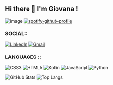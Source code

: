 ## Hi there 👋 I'm Giovana !

![image](https://giffiles.alphacoders.com/297/2970.gif) [![spotify-github-profile](https://spotify-github-profile.kittinanx.com/api/view?uid=bp4a55facwn9lgfdxtcx71ahe&cover_image=true&theme=novatorem&show_offline=false&background_color=ededed&interchange=true&bar_color=deb5d1&bar_color_cover=false)](https://github.com/kittinan/spotify-github-profile)

### SOCIAL::
[![LinkedIn](https://img.shields.io/badge/LinkedIn-0077B5?style=for-the-badge&logo=linkedin&logoColor=white)](https://www.linkedin.com/in/giovana-lopes-ribeiro-4635912a8)
[![Gmail](https://img.shields.io/badge/Gmail-333333?style=for-the-badge&logo=gmail&logoColor=pink)](mailto:gilopes2005@gmail.com)

### LANGUAGES ::
![CSS3](https://img.shields.io/badge/css3-%231572B6.svg?style=for-the-badge&logo=css3&logoColor=white)
![HTML5](https://img.shields.io/badge/html5-%23E34F26.svg?style=for-the-badge&logo=html5&logoColor=white)
![Kotlin](https://img.shields.io/badge/kotlin-%237F52FF.svg?style=for-the-badge&logo=kotlin&logoColor=white)
![JavaScript](https://img.shields.io/badge/javascript-%23323330.svg?style=for-the-badge&logo=javascript&logoColor=%23F7DF1E)
![Python](https://img.shields.io/badge/python-3670A0?style=for-the-badge&logo=python&logoColor=ffdd54)

![GitHub Stats](https://github-readme-stats.vercel.app/api?username=gilopesr&theme=transparent&bg_color=FFE9F1&border_color=ff95bc&show_icons=true&icon_color=30A3DC&title_color=ff95bc&text_color=000) ![Top Langs](https://github-readme-stats-git-masterrstaa-rickstaa.vercel.app/api/top-langs/?username=gilopesr&layout=compact&bg_color=FFE9F1&border_color=ff95bc&title_color=ff95bc&text_color=000) 



